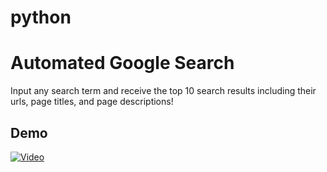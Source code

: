 # python

# Automated Google Search

Input any search term and receive the top 10 search results including their urls, page titles, and page descriptions!

## Demo

[![Video](https://i.imgur.com/vKb2F1B.png)](https://www.youtube.com/watch?v=NBXjWUZJUYg)

